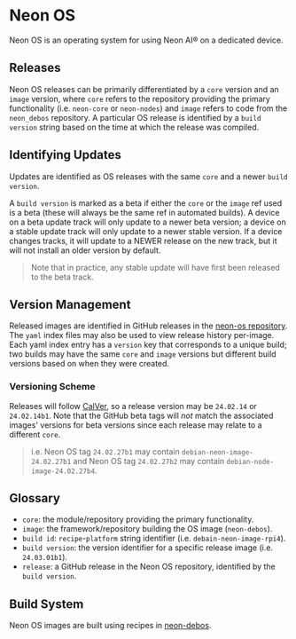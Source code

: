 # Neon OS
Neon OS is an operating system for using Neon AI® on a dedicated device. 

## Releases
Neon OS releases can be primarily differentiated by a `core` version and
an `image` version, where `core` refers to the repository providing the primary
functionality (i.e. `neon-core` or `neon-nodes`) and `image` refers to code from
the `neon_debos` repository. A particular OS release is identified by a
`build version` string based on the time at which the release was compiled.

## Identifying Updates
Updates are identified as OS releases with the same `core` and a newer 
`build version`.

A `build version` is marked as a beta if either the `core` or the `image` ref
used is a beta (these will always be the same ref in automated builds). 
A device on a beta update track will only update to a newer
beta version; a device on a stable update track will only update to a newer
stable version. If a device changes tracks, it will update to a NEWER release on
the new track, but it will not install an older version by default.
> Note that in practice, any stable update will have first been released to the
> beta track.

## Version Management
Released images are identified in GitHub releases in the 
[neon-os repository](https://github.com/NeonGeckoCom/neon-os). The `yaml`
index files may also be used to view release history per-image. Each yaml index
entry has a `version` key that corresponds to a unique build; two builds may have
the same `core` and `image` versions but different build versions based on when
they were created.

### Versioning Scheme
Releases will follow [CalVer](https://calver.org/), so a release version may be
`24.02.14` or `24.02.14b1`. Note that the GitHub beta tags will *not* match the 
associated images' versions for beta versions since each release may relate to a
different `core`.
> i.e. Neon OS tag `24.02.27b1` may contain `debian-neon-image-24.02.27b1` 
> and Neon OS tag `24.02.27b2` may contain `debian-node-image-24.02.27b4`.

## Glossary
- `core`: the module/repository providing the primary functionality.
- `image`: the framework/repository building the OS image (`neon-debos`).
- `build id`: `recipe`-`platform` string identifier (i.e. `debain-neon-image-rpi4`).
- `build version`: the version identifier for a specific release image (i.e. `24.03.01b1`).
- `release`: a GitHub release in the Neon OS repository, identified by the `build version`.

## Build System
Neon OS images are built using recipes in [neon-debos](https://github.com/NeonGeckoCom/neon_debos).